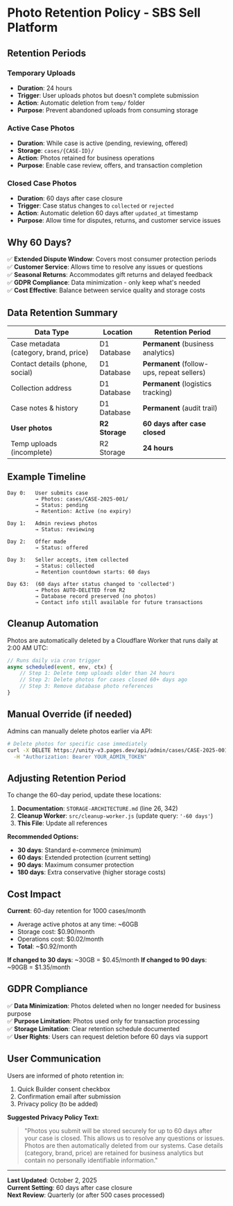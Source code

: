 # Photo Retention Policy - SBS Sell Platform

## Retention Periods

### Temporary Uploads
- **Duration**: 24 hours
- **Trigger**: User uploads photos but doesn't complete submission
- **Action**: Automatic deletion from `temp/` folder
- **Purpose**: Prevent abandoned uploads from consuming storage

### Active Case Photos
- **Duration**: While case is active (pending, reviewing, offered)
- **Storage**: `cases/{CASE-ID}/`
- **Action**: Photos retained for business operations
- **Purpose**: Enable case review, offers, and transaction completion

### Closed Case Photos
- **Duration**: 60 days after case closure
- **Trigger**: Case status changes to `collected` or `rejected`
- **Action**: Automatic deletion 60 days after `updated_at` timestamp
- **Purpose**: Allow time for disputes, returns, and customer service issues

## Why 60 Days?

✅ **Extended Dispute Window**: Covers most consumer protection periods  
✅ **Customer Service**: Allows time to resolve any issues or questions  
✅ **Seasonal Returns**: Accommodates gift returns and delayed feedback  
✅ **GDPR Compliance**: Data minimization - only keep what's needed  
✅ **Cost Effective**: Balance between service quality and storage costs  

## Data Retention Summary

| Data Type | Location | Retention Period |
|-----------|----------|------------------|
| Case metadata (category, brand, price) | D1 Database | **Permanent** (business analytics) |
| Contact details (phone, social) | D1 Database | **Permanent** (follow-ups, repeat sellers) |
| Collection address | D1 Database | **Permanent** (logistics tracking) |
| Case notes & history | D1 Database | **Permanent** (audit trail) |
| **User photos** | **R2 Storage** | **60 days after case closed** |
| Temp uploads (incomplete) | R2 Storage | **24 hours** |

## Example Timeline

```
Day 0:   User submits case
         → Photos: cases/CASE-2025-001/
         → Status: pending
         → Retention: Active (no expiry)

Day 1:   Admin reviews photos
         → Status: reviewing

Day 2:   Offer made
         → Status: offered

Day 3:   Seller accepts, item collected
         → Status: collected
         → Retention countdown starts: 60 days

Day 63:  (60 days after status changed to 'collected')
         → Photos AUTO-DELETED from R2
         → Database record preserved (no photos)
         → Contact info still available for future transactions
```

## Cleanup Automation

Photos are automatically deleted by a Cloudflare Worker that runs daily at 2:00 AM UTC:

```javascript
// Runs daily via cron trigger
async scheduled(event, env, ctx) {
    // Step 1: Delete temp uploads older than 24 hours
    // Step 2: Delete photos for cases closed 60+ days ago
    // Step 3: Remove database photo references
}
```

## Manual Override (if needed)

Admins can manually delete photos earlier via API:

```bash
# Delete photos for specific case immediately
curl -X DELETE https://unity-v3.pages.dev/api/admin/cases/CASE-2025-001/photos \
  -H "Authorization: Bearer YOUR_ADMIN_TOKEN"
```

## Adjusting Retention Period

To change the 60-day period, update these locations:

1. **Documentation**: `STORAGE-ARCHITECTURE.md` (line 26, 342)
2. **Cleanup Worker**: `src/cleanup-worker.js` (update query: `'-60 days'`)
3. **This File**: Update all references

**Recommended Options:**
- **30 days**: Standard e-commerce (minimum)
- **60 days**: Extended protection (current setting)
- **90 days**: Maximum consumer protection
- **180 days**: Extra conservative (higher storage costs)

## Cost Impact

**Current**: 60-day retention for 1000 cases/month
- Average active photos at any time: ~60GB
- Storage cost: $0.90/month
- Operations cost: $0.02/month
- **Total**: ~$0.92/month

**If changed to 30 days**: ~30GB = $0.45/month
**If changed to 90 days**: ~90GB = $1.35/month

## GDPR Compliance

✅ **Data Minimization**: Photos deleted when no longer needed for business purpose  
✅ **Purpose Limitation**: Photos used only for transaction processing  
✅ **Storage Limitation**: Clear retention schedule documented  
✅ **User Rights**: Users can request deletion before 60 days via support  

## User Communication

Users are informed of photo retention in:
1. Quick Builder consent checkbox
2. Confirmation email after submission
3. Privacy policy (to be added)

**Suggested Privacy Policy Text:**
> "Photos you submit will be stored securely for up to 60 days after your case is closed. This allows us to resolve any questions or issues. Photos are then automatically deleted from our systems. Case details (category, brand, price) are retained for business analytics but contain no personally identifiable information."

---

**Last Updated**: October 2, 2025  
**Current Setting**: 60 days after case closure  
**Next Review**: Quarterly (or after 500 cases processed)
